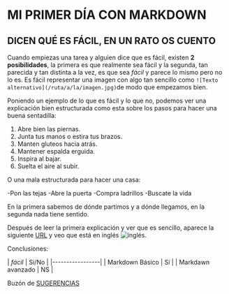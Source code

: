 # MI PRIMER DÍA CON MARKDOWN
## DICEN QUÉ ES FÁCIL, EN UN RATO OS CUENTO


Cuando empiezas una tarea y alguien dice que es fácil, existen **2 posibilidades**, la primera es que realmente sea fácil y la segunda, tan  parecida y tan distinta a la vez, es que sea *fácil* y parece lo mismo pero no lo es. Es fácil representar una imagen con algo tan sencillo como `![Texto alternativo](/ruta/a/la/imagen.jpg)`de modo que empezamos bien. 


Poniendo un ejemplo de lo que es fácil y lo que no, podemos ver una explicación bien estructurada como esta sobre los pasos para hacer una buena sentadilla:

1. Abre bien las piernas. 
2. Junta tus manos o estira tus brazos.
3. Manten gluteos hacia atrás.
4. Mantener espalda erguida.
5. Inspira al bajar.
6. Suelta el aire al subir.


O una mala estructurada para hacer una casa:

-Pon las tejas
-Abre la puerta
-Compra ladrillos
-Buscate la vida

En la primera sabemos de dónde partimos y a dónde llegamos, en la segunda nada tiene sentido. 

Después de leer la primera explicación y ver que es sencillo, aparece la siguiente [URL](https://www.markdownguide.org/cheat-sheet/) y veo que está en inglés ![inglés](https://img.freepik.com/vector-premium/cara-triste-ceno-fruncido-tamano-grande-emoji-amarillo-sonrisa_599062-5954.jpg).


 Conclusiones:
  
| *fácil* | Si/No |
|-----------------|
| Markdown Básico | Sí |
| Markdawn avanzado | NS |

  
  

Buzón de [SUGERENCIAS](sugerencias.md)

